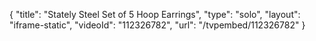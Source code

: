 {
    "title": "Stately Steel Set of 5 Hoop Earrings",
    "type": "solo",
    "layout": "iframe-static",
    "videoId": "112326782",
    "url": "\/tvpembed\/112326782"
}